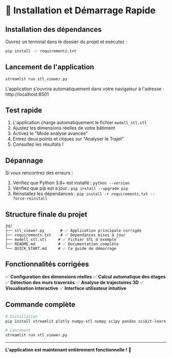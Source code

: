 # 🚀 Installation et Démarrage Rapide

## Installation des dépendances

Ouvrez un terminal dans le dossier du projet et exécutez :

```bash
pip install -r requirements.txt
```

## Lancement de l'application

```bash
streamlit run stl_viewer.py
```

L'application s'ouvrira automatiquement dans votre navigateur à l'adresse : http://localhost:8501

## Test rapide

1. L'application charge automatiquement le fichier `modell_stl.stl`
2. Ajustez les dimensions réelles de votre bâtiment
3. Activez le "Mode analyse avancée"
4. Entrez deux points et cliquez sur "Analyser le Trajet"
5. Consultez les résultats !

## Dépannage

Si vous rencontrez des erreurs :
1. Vérifiez que Python 3.8+ est installé : `python --version`
2. Vérifiez que pip est à jour : `pip install --upgrade pip`
3. Réinstallez les dépendances : `pip install -r requirements.txt --force-reinstall`

## Structure finale du projet

```
3d/
├── stl_viewer.py       # ✅ Application principale corrigée
├── requirements.txt    # ✅ Dépendances mises à jour
├── modell_stl.stl     # ✅ Fichier STL d'exemple
├── README.md          # ✅ Documentation complète
└── QUICK_START.md     # ✅ Ce guide de démarrage
```

## Fonctionnalités corrigées

✅ **Configuration des dimensions réelles**
✅ **Calcul automatique des étages**  
✅ **Détection des murs traversés**
✅ **Analyse de trajectoires 3D**
✅ **Visualisation interactive**
✅ **Interface utilisateur intuitive**

## Commande complète

```bash
# Installation
pip install streamlit plotly numpy-stl numpy scipy pandas scikit-learn

# Lancement
streamlit run stl_viewer.py
```

---

**L'application est maintenant entièrement fonctionnelle !** 🎉
